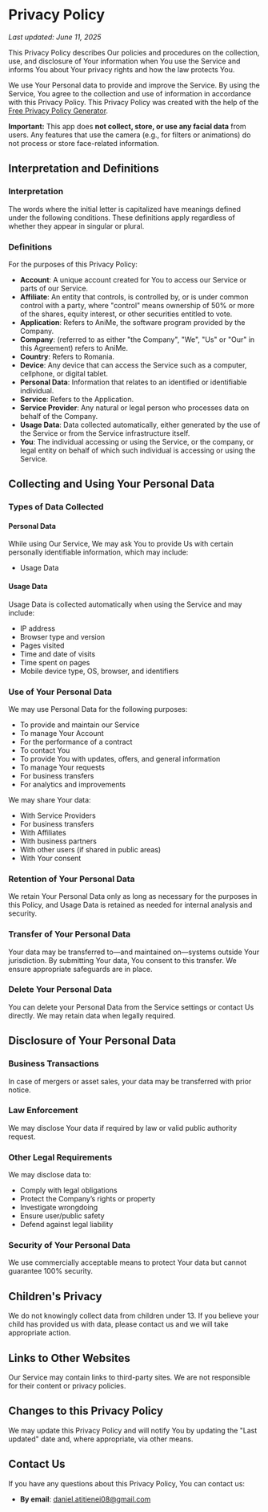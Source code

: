 # Privacy Policy

_Last updated: June 11, 2025_

This Privacy Policy describes Our policies and procedures on the collection, use, and disclosure of Your information when You use the Service and informs You about Your privacy rights and how the law protects You.

We use Your Personal data to provide and improve the Service. By using the Service, You agree to the collection and use of information in accordance with this Privacy Policy. This Privacy Policy was created with the help of the [Free Privacy Policy Generator](https://www.freeprivacypolicy.com/free-privacy-policy-generator/).

**Important:** This app does **not collect, store, or use any facial data** from users. Any features that use the camera (e.g., for filters or animations) do not process or store face-related information.

## Interpretation and Definitions

### Interpretation

The words where the initial letter is capitalized have meanings defined under the following conditions. These definitions apply regardless of whether they appear in singular or plural.

### Definitions

For the purposes of this Privacy Policy:

- **Account**: A unique account created for You to access our Service or parts of our Service.
- **Affiliate**: An entity that controls, is controlled by, or is under common control with a party, where "control" means ownership of 50% or more of the shares, equity interest, or other securities entitled to vote.
- **Application**: Refers to AniMe, the software program provided by the Company.
- **Company**: (referred to as either "the Company", "We", "Us" or "Our" in this Agreement) refers to AniMe.
- **Country**: Refers to Romania.
- **Device**: Any device that can access the Service such as a computer, cellphone, or digital tablet.
- **Personal Data**: Information that relates to an identified or identifiable individual.
- **Service**: Refers to the Application.
- **Service Provider**: Any natural or legal person who processes data on behalf of the Company.
- **Usage Data**: Data collected automatically, either generated by the use of the Service or from the Service infrastructure itself.
- **You**: The individual accessing or using the Service, or the company, or legal entity on behalf of which such individual is accessing or using the Service.

## Collecting and Using Your Personal Data

### Types of Data Collected

#### Personal Data

While using Our Service, We may ask You to provide Us with certain personally identifiable information, which may include:

- Usage Data

#### Usage Data

Usage Data is collected automatically when using the Service and may include:

- IP address
- Browser type and version
- Pages visited
- Time and date of visits
- Time spent on pages
- Mobile device type, OS, browser, and identifiers

### Use of Your Personal Data

We may use Personal Data for the following purposes:

- To provide and maintain our Service
- To manage Your Account
- For the performance of a contract
- To contact You
- To provide You with updates, offers, and general information
- To manage Your requests
- For business transfers
- For analytics and improvements

We may share Your data:

- With Service Providers
- For business transfers
- With Affiliates
- With business partners
- With other users (if shared in public areas)
- With Your consent

### Retention of Your Personal Data

We retain Your Personal Data only as long as necessary for the purposes in this Policy, and Usage Data is retained as needed for internal analysis and security.

### Transfer of Your Personal Data

Your data may be transferred to—and maintained on—systems outside Your jurisdiction. By submitting Your data, You consent to this transfer. We ensure appropriate safeguards are in place.

### Delete Your Personal Data

You can delete your Personal Data from the Service settings or contact Us directly. We may retain data when legally required.

## Disclosure of Your Personal Data

### Business Transactions

In case of mergers or asset sales, your data may be transferred with prior notice.

### Law Enforcement

We may disclose Your data if required by law or valid public authority request.

### Other Legal Requirements

We may disclose data to:

- Comply with legal obligations
- Protect the Company’s rights or property
- Investigate wrongdoing
- Ensure user/public safety
- Defend against legal liability

### Security of Your Personal Data

We use commercially acceptable means to protect Your data but cannot guarantee 100% security.

## Children's Privacy

We do not knowingly collect data from children under 13. If you believe your child has provided us with data, please contact us and we will take appropriate action.

## Links to Other Websites

Our Service may contain links to third-party sites. We are not responsible for their content or privacy policies.

## Changes to this Privacy Policy

We may update this Privacy Policy and will notify You by updating the "Last updated" date and, where appropriate, via other means.

## Contact Us

If you have any questions about this Privacy Policy, You can contact us:

- **By email**: daniel.atitienei08@gmail.com
